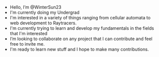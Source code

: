 - Hello, I’m @WinterSun23
- I'm currently doing my Undergrad
- I'm interested in a variety of things ranging from cellular automata to web development to Raytracers.
- I'm currently trying to learn and develop my fundamentals in the fields that I'm interested
- I’m looking to collaborate on any project that I can contribute and feel free to invite me.
- I'm ready to learn new stuff and I hope to make many contributions.  

<!---
WinterSun23/WinterSun23 is a ✨ special ✨ repository because its `README.md` (this file) appears on your GitHub profile.
You can click the Preview link to take a look at your changes.
--->
